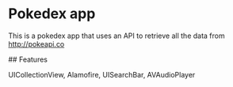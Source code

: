 # Pokedex app

This is a pokedex app that uses an API to retrieve all the data from http://pokeapi.co

## Features

UICollectionView, Alamofire, UISearchBar, AVAudioPlayer
